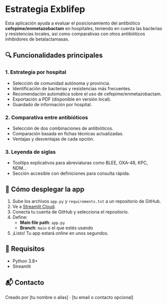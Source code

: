 
# Estrategia Exblifep

Esta aplicación ayuda a evaluar el posicionamiento del antibiótico **cefepime/enmetazobactam** en hospitales, teniendo en cuenta las bacterias y resistencias locales, así como comparativas con otros antibióticos inhibidores de betalactamasas.

## 🔍 Funcionalidades principales

### 1. Estrategia por hospital
- Selección de comunidad autónoma y provincia.
- Identificación de bacterias y resistencias más frecuentes.
- Recomendación automática sobre el uso de cefepime/enmetazobactam.
- Exportación a PDF (disponible en versión local).
- Guardado de información por hospital.

### 2. Comparativa entre antibióticos
- Selección de dos combinaciones de antibióticos.
- Comparación basada en fichas técnicas actualizadas.
- Ventajas y desventajas de cada opción.

### 3. Leyenda de siglas
- Tooltips explicativos para abreviaturas como BLEE, OXA-48, KPC, NDM...
- Sección accesible con definiciones para consulta rápida.

## 🚀 Cómo desplegar la app

1. Sube los archivos `app.py` y `requirements.txt` a un repositorio de GitHub.
2. Ve a [Streamlit Cloud](https://streamlit.io/cloud).
3. Conecta tu cuenta de GitHub y selecciona el repositorio.
4. Define:
   - **Main file path**: `app.py`
   - **Branch**: `main` o el que estés usando
5. ¡Listo! Tu app estará online en unos segundos.

## 📄 Requisitos

- Python 3.8+
- Streamlit

## 📬 Contacto

Creado por [tu nombre o alias] · [tu email o contacto opcional]
